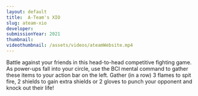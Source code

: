 ```yaml
---
layout: default
title:  A-Team's XIO
slug: ateam-xio
developer: 
submissionYear: 2021
thumbnail: 
videothumbnail: /assets/videos/ateamWebsite.mp4
---
```

Battle against your friends in this head-to-head competitive fighting game. As power-ups fall into your circle, use the BCI mental command to gather these items to your action bar on the left. Gather (in a row) 3 flames to spit fire, 2 shields to gain extra shields or 2 gloves to punch your opponent and knock out their life!